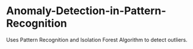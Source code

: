 # Anomaly-Detection-in-Pattern-Recognition
Uses Pattern Recognition and Isolation Forest Algorithm to detect outliers.
